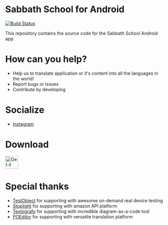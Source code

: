 # Sabbath School for Android 

[![Build Status](https://travis-ci.org/Adventech/sabbath-school-android-2.svg?branch=master)](https://travis-ci.org/Adventech/sabbath-school-android-2)

This repository contains the source code for the Sabbath School Android app.

# How can you help?

- Help us to translate application or it's content into all the languages in the world!
- Report bugs or issues
- Contribute by developing

# Socialize

- [Instagram](http://instagram.com/adventech)

# Download

<a href='https://play.google.com/store/apps/details?id=com.cryart.sabbathschool'><img alt='Get it on Google Play' src='https://play.google.com/intl/en_us/badges/images/generic/en_badge_web_generic.png' height="40px"/></a> 

# Special thanks

- [TestObject](http://testobject.com) for supporting with awesome on-demand real device testing
- [Stoplight](http://stoplight.io) for supporting with amazon API platform
- [Textografo](http://textografo.com) for supporting with incredible diagram-as-a-code tool
- [POEditor](http://poeditor.com) for supporting with versatile translation platform
